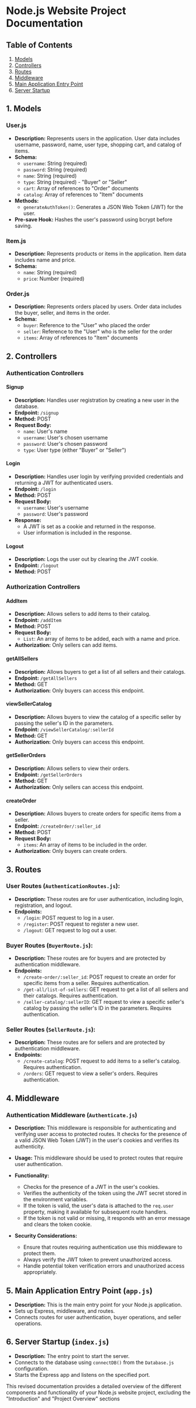 # Node.js Website Project Documentation

## Table of Contents

1. [Models](#models)
2. [Controllers](#controllers)
3. [Routes](#routes)
4. [Middleware](#middleware)
5. [Main Application Entry Point](#main-application-entry-point)
6. [Server Startup](#server-startup)

## 1. Models <a name="models"></a>

### User.js

- **Description:** Represents users in the application. User data includes username, password, name, user type, shopping cart, and catalog of items.
- **Schema:**
  - `username`: String (required)
  - `password`: String (required)
  - `name`: String (required)
  - `type`: String (required) - "Buyer" or "Seller"
  - `cart`: Array of references to "Order" documents
  - `catalog`: Array of references to "Item" documents
- **Methods:**
  - `generateAuthToken()`: Generates a JSON Web Token (JWT) for the user.
- **Pre-save Hook:** Hashes the user's password using bcrypt before saving.

### Item.js

- **Description:** Represents products or items in the application. Item data includes name and price.
- **Schema:**
  - `name`: String (required)
  - `price`: Number (required)

### Order.js

- **Description:** Represents orders placed by users. Order data includes the buyer, seller, and items in the order.
- **Schema:**
  - `buyer`: Reference to the "User" who placed the order
  - `seller`: Reference to the "User" who is the seller for the order
  - `items`: Array of references to "Item" documents

## 2. Controllers <a name="controllers"></a>

### Authentication Controllers

#### Signup

- **Description:** Handles user registration by creating a new user in the database.
- **Endpoint:** `/signup`
- **Method:** POST
- **Request Body:**
  - `name`: User's name
  - `username`: User's chosen username
  - `password`: User's chosen password
  - `type`: User type (either "Buyer" or "Seller")

#### Login

- **Description:** Handles user login by verifying provided credentials and returning a JWT for authenticated users.
- **Endpoint:** `/login`
- **Method:** POST
- **Request Body:**
  - `username`: User's username
  - `password`: User's password
- **Response:**
  - A JWT is set as a cookie and returned in the response.
  - User information is included in the response.

#### Logout

- **Description:** Logs the user out by clearing the JWT cookie.
- **Endpoint:** `/logout`
- **Method:** POST

### Authorization Controllers

#### AddItem

- **Description:** Allows sellers to add items to their catalog.
- **Endpoint:** `/addItem`
- **Method:** POST
- **Request Body:**
  - `List`: An array of items to be added, each with a name and price.
- **Authorization:** Only sellers can add items.

#### getAllSellers

- **Description:** Allows buyers to get a list of all sellers and their catalogs.
- **Endpoint:** `/getAllSellers`
- **Method:** GET
- **Authorization:** Only buyers can access this endpoint.

#### viewSellerCatalog

- **Description:** Allows buyers to view the catalog of a specific seller by passing the seller's ID in the parameters.
- **Endpoint:** `/viewSellerCatalog/:sellerId`
- **Method:** GET
- **Authorization:** Only buyers can access this endpoint.

#### getSellerOrders

- **Description:** Allows sellers to view their orders.
- **Endpoint:** `/getSellerOrders`
- **Method:** GET
- **Authorization:** Only sellers can access this endpoint.

#### createOrder

- **Description:** Allows buyers to create orders for specific items from a seller.
- **Endpoint:** `/createOrder/:seller_id`
- **Method:** POST
- **Request Body:**
  - `items`: An array of items to be included in the order.
- **Authorization:** Only buyers can create orders.

## 3. Routes <a name="routes"></a>

### User Routes (`AuthenticationRoutes.js`):

- **Description:** These routes are for user authentication, including login, registration, and logout.
- **Endpoints:**
  - `/login`: POST request to log in a user.
  - `/register`: POST request to register a new user.
  - `/logout`: GET request to log out a user.

### Buyer Routes (`BuyerRoute.js`):

- **Description:** These routes are for buyers and are protected by authentication middleware.
- **Endpoints:**
  - `/create-order/:seller_id`: POST request to create an order for specific items from a seller. Requires authentication.
  - `/get-all/list-of-sellers`: GET request to get a list of all sellers and their catalogs. Requires authentication.
  - `/seller-catalog/:sellerID`: GET request to view a specific seller's catalog by passing the seller's ID in the parameters. Requires authentication.

### Seller Routes (`SellerRoute.js`):

- **Description:** These routes are for sellers and are protected by authentication middleware.
- **Endpoints:**
  - `/create-catalog`: POST request to add items to a seller's catalog. Requires authentication.
  - `/orders`: GET request to view a seller's orders. Requires authentication.

## 4. Middleware <a name="middleware"></a>

### Authentication Middleware (`Authenticate.js`)

- **Description:** This middleware is responsible for authenticating and verifying user access to protected routes. It checks for the presence of a valid JSON Web Token (JWT) in the user's cookies and verifies its authenticity.

- **Usage:** This middleware should be used to protect routes that require user authentication.

- **Functionality:**
  - Checks for the presence of a JWT in the user's cookies.
  - Verifies the authenticity of the token using the JWT secret stored in the environment variables.
  - If the token is valid, the user's data is attached to the `req.user` property, making it available for subsequent route handlers.
  - If the token is not valid or missing, it responds with an error message and clears the token cookie.

- **Security Considerations:**
  - Ensure that routes requiring authentication use this middleware to protect them.
  - Always verify the JWT token to prevent unauthorized access.
  - Handle potential token verification errors and unauthorized access appropriately.

## 5. Main Application Entry Point (`app.js`) <a name="main-application-entry-point"></a>

- **Description:** This is the main entry point for your Node.js application.
- Sets up Express, middleware, and routes.
- Connects routes for user authentication, buyer operations, and seller operations.

## 6. Server Startup (`index.js`) <a name="server-startup"></a>

- **Description:** The entry point to start the server.
- Connects to the database using `connectDB()` from the `Database.js` configuration.
- Starts the Express app and listens on the specified port.

This revised documentation provides a detailed overview of the different components and functionality of your Node.js website project, excluding the "Introduction" and "Project Overview" sections
